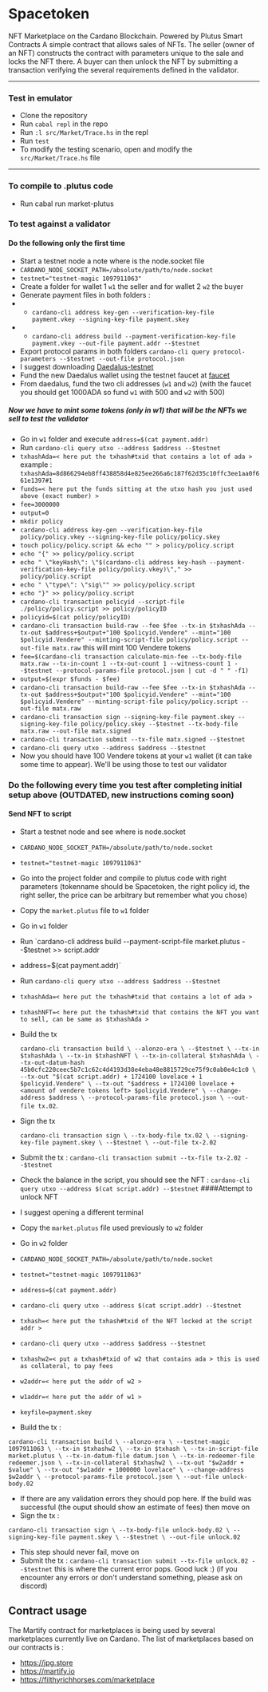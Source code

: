 # Spacetoken
NFT Marketplace on the Cardano Blockchain. Powered by Plutus Smart Contracts
A simple contract that allows sales of NFTs. The seller (owner of an NFT) constructs the contract with parameters unique to the sale and locks the NFT there.
A buyer can then unlock the NFT by submitting a transaction verifying the several requirements defined in the validator.
***
### Test in emulator
* Clone the repository
* Run `cabal repl` in the repo
* Run `:l src/Market/Trace.hs` in the repl
* Run `test`
* To modify the testing scenario, open and modify the `src/Market/Trace.hs` file
***
### To compile to .plutus code
* Run cabal run market-plutus
### To test against a validator
#### Do the following only the first time
* Start a testnet node a note where is the node.socket file
* `CARDANO_NODE_SOCKET_PATH=/absolute/path/to/node.socket`
* `testnet="testnet-magic 1097911063"`
* Create a folder for wallet 1 `w1` the seller and for wallet 2 `w2` the buyer
* Generate payment files in both folders :
*  * `cardano-cli address key-gen --verification-key-file payment.vkey --signing-key-file payment.skey`
*  * `cardano-cli address build --payment-verification-key-file payment.vkey --out-file payment.addr --$testnet`
* Export protocol params in both folders `cardano-cli query protocol-parameters --$testnet --out-file protocol.json`
* I suggest downloading <a href="https://testnets.cardano.org/en/testnets/cardano/get-started/wallet/">Daedalus-testnet</a>
* Fund the new Daedalus wallet using the testnet faucet at <a href="https://developers.cardano.org/docs/integrate-cardano/testnet-faucet">faucet</a>
* From daedalus, fund the two cli addresses (`w1` and `w2`) (with the faucet you should get 1000ADA so fund `w1` with 500 and `w2` with 500)
##### Now we have to mint some tokens (only in w1) that will be the NFTs we sell to test the validator
* Go in `w1` folder and execute `address=$(cat payment.addr)`
* Run `cardano-cli query utxo --address $address --$testnet`
* `txhashAda=< here put the txhash#txid that contains a lot of ada >` example : `txhashAda=8d866294eb8ff438858d4e825ee266a6c187f62d35c10ffc3ee1aa0f661e1397#1`
* `funds=< here put the funds sitting at the utxo hash you just used above (exact number) >`
* `fee=3000000`
* `output=0`
* `mkdir policy`
* `cardano-cli address key-gen --verification-key-file policy/policy.vkey --signing-key-file policy/policy.skey`
* `touch policy/policy.script && echo "" > policy/policy.script`
* `echo "{" >> policy/policy.script`
* `echo " \"keyHash\": \"$(cardano-cli address key-hash --payment-verification-key-file policy/policy.vkey)\"," >> policy/policy.script`
* `echo " \"type\": \"sig\"" >> policy/policy.script`
* `echo "}" >> policy/policy.script`
* `cardano-cli transaction policyid --script-file ./policy/policy.script >> policy/policyID`
* `policyid=$(cat policy/policyID)`
* `cardano-cli transaction build-raw --fee $fee --tx-in $txhashAda --tx-out $address+$output+"100 $policyid.Vendere" --mint="100 $policyid.Vendere" --minting-script-file policy/policy.script --out-file matx.raw` this will mint 100 Vendere tokens
* `fee=$(cardano-cli transaction calculate-min-fee --tx-body-file matx.raw --tx-in-count 1 --tx-out-count 1 --witness-count 1 --$testnet --protocol-params-file protocol.json | cut -d " " -f1)`
* `output=$(expr $funds - $fee)`
* `cardano-cli transaction build-raw --fee $fee --tx-in $txhashAda --tx-out $address+$output+"100 $policyid.Vendere" --mint="100 $policyid.Vendere" --minting-script-file policy/policy.script --out-file matx.raw`
* `cardano-cli transaction sign --signing-key-file payment.skey --signing-key-file policy/policy.skey --$testnet --tx-body-file matx.raw --out-file matx.signed`
* `cardano-cli transaction submit --tx-file matx.signed --$testnet`
* `cardano-cli query utxo --address $address --$testnet`
* Now you should have 100 Vendere tokens at your `w1` wallet (it can take some time to appear). We'll be using those to test our validator
### Do the following every time you test after completing initial setup above (OUTDATED, new instructions coming soon)
#### Send NFT to script
* Start a testnet node and see where is node.socket
* `CARDANO_NODE_SOCKET_PATH=/absolute/path/to/node.socket`
* `testnet="testnet-magic 1097911063"`
* Go into the project folder and compile to plutus code with right parameters (tokenname should be Spacetoken, the right policy id, the right seller, the price can be arbitrary but remember what you chose)
* Copy the `market.plutus` file to `w1` folder
* Go in `w1` folder
* Run `cardano-cli address build --payment-script-file market.plutus --$testnet >> script.addr
* address=$(cat payment.addr)`
* Run `cardano-cli query utxo --address $address --$testnet`
* `txhashAda=< here put the txhash#txid that contains a lot of ada >`
* `txhashNFT=< here put the txhash#txid that contains the NFT you want to sell, can be same as $txhashAda >`
* Build the tx

    `cardano-cli transaction build \
        --alonzo-era \
        --$testnet \
        --tx-in $txhashAda \
        --tx-in $txhashNFT \
        --tx-in-collateral $txhashAda \
        --tx-out-datum-hash 45b0cfc220ceec5b7c1c62c4d4193d38e4eba48e8815729ce75f9c0ab0e4c1c0 \
        --tx-out "$(cat script.addr) + 1724100 lovelace + 1 $policyid.Vendere" \
        --tx-out "$address + 1724100 lovelace + <amount of vendere tokens left> $policyid.Vendere" \
        --change-address $address \
        --protocol-params-file protocol.json \
        --out-file tx.02`.
    
* Sign the tx

    `cardano-cli transaction sign \
        --tx-body-file tx.02 \
        --signing-key-file payment.skey \
        --$testnet \
        --out-file tx-2.02`
        
* Submit the tx : `cardano-cli transaction submit --tx-file tx-2.02 --$testnet`
* Check the balance in the script, you should see the NFT : `cardano-cli query utxo --address $(cat script.addr) --$testnet`
####Attempt to unlock NFT
* I suggest opening a different terminal
* Copy the `market.plutus` file used previously to `w2` folder
* Go in `w2` folder
* `CARDANO_NODE_SOCKET_PATH=/absolute/path/to/node.socket`
* `testnet="testnet-magic 1097911063"`
* `address=$(cat payment.addr)`
* `cardano-cli query utxo --address $(cat script.addr) --$testnet`
* `txhash=< here put the txhash#txid of the NFT locked at the script addr >`
* `cardano-cli query utxo --address $address --$testnet`
* `txhashw2=< put a txhash#txid of w2 that contains ada > this is used as collateral, to pay fees`
* `w2addr=< here put the addr of w2 >`
* `w1addr=< here put the addr of w1 >`
* `keyfile=payment.skey`
* Build the tx :

`cardano-cli transaction build \
    --alonzo-era \
    --testnet-magic 1097911063 \
    --tx-in $txhashw2 \
    --tx-in $txhash \
    --tx-in-script-file market.plutus \
    --tx-in-datum-file datum.json \
    --tx-in-redeemer-file redeemer.json \
    --tx-in-collateral $txhashw2 \
    --tx-out "$w2addr + $value" \
    --tx-out "$w1addr + 1000000 lovelace" \
    --change-address $w2addr \
    --protocol-params-file protocol.json \
    --out-file unlock-body.02`
    
* If there are any validation errors they should pop here. If the build was successful (the ouput should show an estimate of fees) then move on
* Sign the tx :

`cardano-cli transaction sign \
    --tx-body-file unlock-body.02 \
    --signing-key-file payment.skey \
    --$testnet \
    --out-file unlock.02`
    
* This step should never fail, move on
* Submit the tx : `cardano-cli transaction submit --tx-file unlock.02 --$testnet` this is where the current error pops. Good luck :) (if you encounter any errors or don't understand something, please ask on discord)


## Contract usage
The Martify contract for marketplaces is being used by several marketplaces currently live on Cardano.
The list of marketplaces based on our contracts is :
* https://jpg.store
* https://martify.io
* https://filthyrichhorses.com/marketplace
